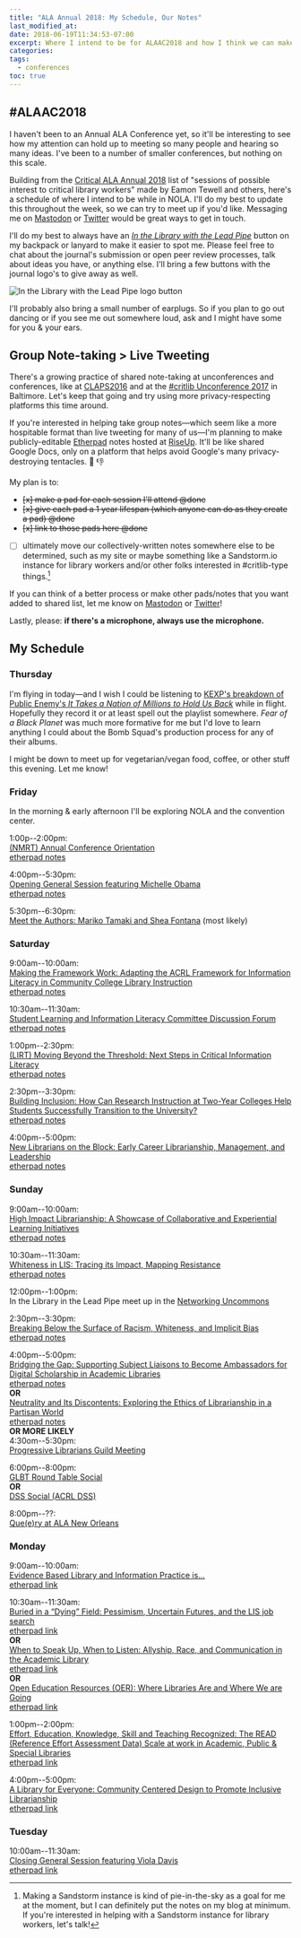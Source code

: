 ```yaml
---
title: "ALA Annual 2018: My Schedule, Our Notes"
last_modified_at:
date: 2018-06-19T11:34:53-07:00
excerpt: Where I intend to be for ALAAC2018 and how I think we can make group notes.  
categories:
tags: 
  - conferences
toc: true
---
```


## #ALAAC2018  

I haven't been to an Annual ALA Conference yet, so it'll be interesting to see how my attention can hold up to meeting so many people and hearing so many ideas. I've been to a number of smaller conferences, but nothing on this scale.  

Building from the [Critical ALA Annual 2018](https://oasis.sandstorm.io/shared/FtfUzJBeY_PW_tNa-1WPCxD-sONAqiUU9X5ZUvC19Dn) list of "sessions of possible interest to critical library workers" made by Eamon Tewell and others, here's a schedule of where I intend to be while in NOLA. I'll do my best to update this throughout the week, so we can try to meet up if you'd like. Messaging me on [Mastodon](https://scholar.social/@foureyedsoul) or [Twitter](https://twitter.com/foureyedsoul) would be great ways to get in touch.  

I'll do my best to always have an [_In the Library with the Lead Pipe_](http://www.inthelibrarywiththeleadpipe.org/about/) button on my backpack or lanyard to make it easier to spot me. Please feel free to chat about the journal's submission or open peer review processes, talk about ideas you have, or anything else. I'll bring a few buttons with the journal logo's to give away as well.  

![In the Library with the Lead Pipe logo button]({{site.url}}/assets/images/lpLogoButton.jpg)  

I'll probably also bring a small number of earplugs. So if you plan to go out dancing or if you see me out somewhere loud, ask and I might have some for you & your ears.  

## Group Note-taking > Live Tweeting  

There's a growing practice of shared note-taking at unconferences and conferences, like at [CLAPS2016](https://drive.google.com/drive/folders/0B6Obmnl0RQwTWWFXYld0Vkhvcmc?usp=sharing) and at the [#critlib Unconference 2017](https://critlib2017.wordpress.com/program/) in Baltimore. Let's keep that going and try using more privacy-respecting platforms this time around.  

If you're interested in helping take group notes—which seem like a more hospitable format than live tweeting for many of us—I'm planning to make publicly-editable [Etherpad](http://etherpad.org) notes hosted at [RiseUp](https://riseup.net). It'll be like shared Google Docs, only on a platform that helps avoid Google's many privacy-destroying tentacles. :octopus: :thumbsdown: 

My plan is to:  

- <strike>[x] make a pad for each session I'll attend @done </strike>  
- <strike>[x] give each pad a 1 year lifespan (which anyone can do as they create a pad) @done </strike>  
- <strike>[x] link to those pads here @done </strike>  
- [ ] ultimately move our collectively-written notes somewhere else to be determined, such as my site or maybe something like a Sandstorm.io instance for library workers and/or other folks interested in #critlib-type things.[^sandpie]  

[^sandpie]: Making a Sandstorm instance is kind of pie-in-the-sky as a goal for me at the moment, but I can definitely put the notes on my blog at minimum. If you're interested in helping with a Sandstorm instance for library workers, let's talk!  

If you can think of a better process or make other pads/notes that you want added to shared list, let me know on [Mastodon](https://scholar.social/@foureyedsoul) or [Twitter](https://twitter.com/foureyedsoul)!  

Lastly, please: **if there's a microphone, always use the microphone.**  

## My Schedule  

### Thursday  

I'm flying in today—and I wish I could be listening to [KEXP's breakdown of Public Enemy's _It Takes a Nation of Millions to Hold Us Back_](https://www.kexp.org/read/2018/5/10/announcing-public-enemy-album-breakdown/) while in flight. Hopefully they record it or at least spell out the playlist somewhere. _Fear of a Black Planet_ was much more formative for me but I'd love to learn anything I could about the Bomb Squad's production process for any of their albums.  

I might be down to meet up for vegetarian/vegan food, coffee, or other stuff this evening. Let me know!  

### Friday  

In the morning & early afternoon I'll be exploring NOLA and the convention center.  

1:00p--2:00pm:  
[(NMRT) Annual Conference Orientation](https://www.eventscribe.com/2018/ALA-Annual/fsPopup.asp?Mode=presInfo&PresentationID=380901)  
[etherpad notes](https://pad.riseup.net/p/ALAAC2018Fri0100pmNewMembers-keep)  

4:00pm--5:30pm:  
[Opening General Session featuring Michelle Obama](https://www.eventscribe.com//2018/ALA-Annual/fsPopup.asp?Mode=presInfo&PresentationID=405586)  
[etherpad notes](https://pad.riseup.net/p/ALAAC2018Fri0400pm-keep)  

5:30pm--6:30pm:  
[Meet the Authors: Mariko Tamaki and Shea Fontana](https://www.eventscribe.com//2018/ALA-Annual/fsPopup.asp?Mode=presInfo&PresentationID=400110) (most likely)  

### Saturday  

9:00am--10:00am:  
[Making the Framework Work: Adapting the ACRL Framework for Information Literacy in Community College Library Instruction](https://www.eventscribe.com//2018/ALA-Annual/fsPopup.asp?Mode=presInfo&PresentationID=352598)  
[etherpad notes](https://pad.riseup.net/p/CAIs6xumpU3Z-keep)  

10:30am--11:30am:  
[Student Learning and Information Literacy Committee Discussion Forum](https://www.eventscribe.com//2018/ALA-Annual/fsPopup.asp?Mode=presInfo&PresentationID=380846)  
[etherpad notes](https://pad.riseup.net/p/hEqgaJDiNPSg-keep)  

1:00pm--2:30pm:  
[(LIRT) Moving Beyond the Threshold: Next Steps in Critical Information Literacy](https://www.eventscribe.com//2018/ALA-Annual/fsPopup.asp?Mode=presInfo&PresentationID=353518)  
[etherpad notes](https://pad.riseup.net/p/kK7pf0E4icCG-keep)  

2:30pm--3:30pm:  
[Building Inclusion: How Can Research Instruction at Two-Year Colleges Help Students Successfully Transition to the University?](https://www.eventscribe.com//2018/ALA-Annual/fsPopup.asp?Mode=presInfo&PresentationID=352254)  
[etherpad notes](https://pad.riseup.net/p/ALAAC2018Sat230p-keep)  

4:00pm--5:00pm:  
[New Librarians on the Block: Early Career Librarianship, Management, and Leadership](https://www.eventscribe.com//2018/ALA-Annual/fsPopup.asp?Mode=presInfo&PresentationID=352459)  
[etherpad notes](https://pad.riseup.net/p/ALAAC2018Sat0400pm-keep)  

### Sunday   

9:00am--10:00am:  
[High Impact Librarianship: A Showcase of Collaborative and Experiential Learning Initiatives](https://www.eventscribe.com//2018/ALA-Annual/fsPopup.asp?Mode=presInfo&PresentationID=352608)  
[etherpad notes](https://pad.riseup.net/p/ALAAC2018Sun0900am-keep)  

10:30am--11:30am:  
[Whiteness in LIS: Tracing its Impact, Mapping Resistance](https://www.eventscribe.com//2018/ALA-Annual/fsPopup.asp?Mode=presInfo&PresentationID=352589)  
[etherpad notes](https://pad.riseup.net/p/ALAAC2018Sun1030am-keep)  

12:00pm--1:00pm:  
In the Library in the Lead Pipe meet up in the [Networking Uncommons](https://2018.alaannual.org/whats-happening/networking-uncommons)  

2:30pm--3:30pm:  
[Breaking Below the Surface of Racism, Whiteness, and Implicit Bias](https://www.eventscribe.com//2018/ALA-Annual/fsPopup.asp?Mode=presInfo&PresentationID=352249)  
[etherpad notes](https://pad.riseup.net/p/ALAAC2018Sun0230pm-keep)  

4:00pm--5:00pm:  
[Bridging the Gap: Supporting Subject Liaisons to Become Ambassadors for Digital Scholarship in Academic Libraries](https://www.eventscribe.com//2018/ALA-Annual/fsPopup.asp?Mode=presInfo&PresentationID=352251)  
[etherpad notes](https://pad.riseup.net/p/ALAAC2018Sun0400pm-keep)  
**OR**  
[Neutrality and Its Discontents: Exploring the Ethics of Librarianship in a Partisan World](https://www.eventscribe.com//2018/ALA-Annual/fsPopup.asp?Mode=presInfo&PresentationID=352471)  
[etherpad notes](https://pad.riseup.net/p/ALAAC2018Sun0400pmNeutrality-keep)  
**OR MORE LIKELY**  
4:30om--5:30pm:  
[Progressive Librarians Guild Meeting](https://www.eventscribe.com//2018/ALA-Annual/fsPopup.asp?Mode=presInfo&PresentationID=380758)  

6:00pm--8:00pm:  
[GLBT Round Table Social](https://www.facebook.com/events/244714849439515/)  
**OR**  
[DSS Social (ACRL DSS)](https://www.eventscribe.com//2018/ALA-Annual/fsPopup.asp?Mode=presInfo&PresentationID=380478)  

8:00pm--??:  
[Que(e)ry at ALA New Orleans](https://www.facebook.com/events/243039979783985/)  

### Monday  

9:00am--10:00am:  
[Evidence Based Library and Information Practice is…](https://www.eventscribe.com//2018/ALA-Annual/fsPopup.asp?Mode=presInfo&PresentationID=352359)  
[etherpad link](https://pad.riseup.net/p/ALAAC2018Mon0900am-keep)  

10:30am--11:30am:  
[Buried in a “Dying” Field: Pessimism, Uncertain Futures, and the LIS job search](https://www.eventscribe.com//2018/ALA-Annual/fsPopup.asp?Mode=presInfo&PresentationID=352258)  
[etherpad link](https://pad.riseup.net/p/ALAAC2018Mon1030amLISJobSearch-keep)  
**OR**  
[When to Speak Up, When to Listen: Allyship, Race, and Communication in the Academic Library](https://www.eventscribe.com//2018/ALA-Annual/fsPopup.asp?Mode=presInfo&PresentationID=352298)  
[etherpad link](https://pad.riseup.net/p/ALAAC2018Mon1030amAllyshipRace-keep)  
**OR**  
[Open Education Resources (OER): Where Libraries Are and Where We are Going](https://www.eventscribe.com//2018/ALA-Annual/fsPopup.asp?Mode=presInfo&PresentationID=352299)  
[etherpad link](https://pad.riseup.net/p/ALAAC2018Mon1030amOER-keep)  

1:00pm--2:00pm:  
[Effort, Education, Knowledge, Skill and Teaching Recognized: The READ (Reference Effort Assessment Data) Scale at work in Academic, Public & Special Libraries](https://www.eventscribe.com//2018/ALA-Annual/fsPopup.asp?Mode=presInfo&PresentationID=352323)  
[etherpad link](https://pad.riseup.net/p/ALAAC2018Mon0100pmREADscale-keep)  

4:00pm--5:00pm:  
[A Library for Everyone: Community Centered Design to Promote Inclusive Librarianship](https://www.eventscribe.com//2018/ALA-Annual/fsPopup.asp?Mode=presInfo&PresentationID=352236)  
[etherpad link](https://pad.riseup.net/p/ALAAC2018Mon0400pmCommunity-keep)  

### Tuesday  

10:00am--11:30am:  
[Closing General Session featuring Viola Davis](https://www.eventscribe.com//2018/ALA-Annual/fsPopup.asp?Mode=presInfo&PresentationID=380141)  
[etherpad link](https://pad.riseup.net/p/ALAAC2018Tues1000amClosing-ViolaDavis-keep)  